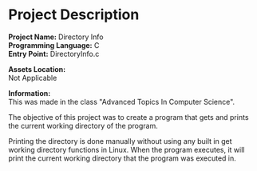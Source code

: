 # Project Description
**Project Name:** Directory Info <br />
**Programming Language:** C <br />
**Entry Point:** DirectoryInfo.c <br />

**Assets Location:** <br />
Not Applicable

**Information:** <br />
This was made in the class "Advanced Topics In Computer Science".

The objective of this project was to create a program that gets and prints the current working directory of the program.

Printing the directory is done manually without using any built in get working directory functions in Linux.
When the program executes, it will print the current working directory that the program was executed in.